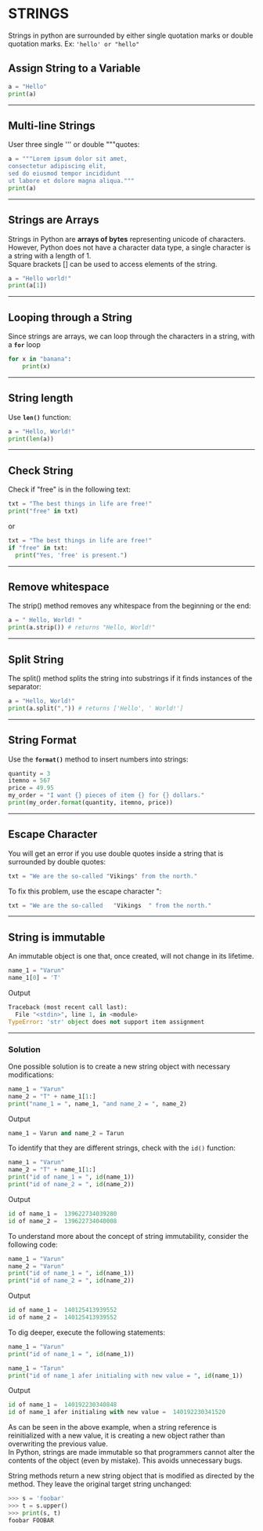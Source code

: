# STRINGS

Strings in python are surrounded by either single quotation marks or double quotation marks. Ex: `'hello' or "hello"`

## Assign String to a Variable

```python
a = "Hello"
print(a)
```
---
## Multi-line Strings
User three single ''' or double """quotes:
```python
a = """Lorem ipsum dolor sit amet,
consectetur adipiscing elit,
sed do eiusmod tempor incididunt
ut labore et dolore magna aliqua."""
print(a)
```
---
## Strings are Arrays
Strings in Python are **arrays of bytes** representing unicode of characters.  
However, Python does not have a character data type, a single character is a string with a length of 1.  
Square brackets [] can be used to access elements of the string.
```python
a = "Hello world!"
print(a[1])
```
---
## Looping through a String
Since strings are arrays, we can loop through the characters in a string, with a **`for`** loop
```python
for x in "banana":
    print(x)
```
---
## String length
Use **`len()`** function:
```python
a = "Hello, World!"
print(len(a))
```
---
## Check String
Check if "free" is in the following text:
```python
txt = "The best things in life are free!"
print("free" in txt)
```
or
```python
txt = "The best things in life are free!"
if "free" in txt:
  print("Yes, 'free' is present.")
```
---
## Remove whitespace
The strip() method removes any whitespace from the beginning or the end:
```python
a = " Hello, World! "
print(a.strip()) # returns "Hello, World!"
```
---
## Split String
The split() method splits the string into substrings if it finds instances of the separator:
```python
a = "Hello, World!"
print(a.split(",")) # returns ['Hello', ' World!']
```
---
## String Format
Use the **`format()`** method to insert numbers into strings:
```python
quantity = 3
itemno = 567
price = 49.95
my_order = "I want {} pieces of item {} for {} dollars."
print(my_order.format(quantity, itemno, price))
```
---
## Escape Character
You will get an error if you use double quotes inside a string that is surrounded by double quotes:
```python
txt = "We are the so-called "Vikings" from the north."
```
To fix this problem, use the escape character   ":
```python
txt = "We are the so-called   "Vikings  " from the north."
```
---
## String is immutable
An immutable object is one that, once created, will not change in its lifetime.
```python
name_1 = "Varun"
name_1[0] = 'T'
```
Output
```python
Traceback (most recent call last):
  File "<stdin>", line 1, in <module>
TypeError: 'str' object does not support item assignment
```
---
### Solution
One possible solution is to create a new string object with necessary modifications:
```python
name_1 = "Varun"
name_2 = "T" + name_1[1:]
print("name_1 = ", name_1, "and name_2 = ", name_2)
```
Output
```python
name_1 = Varun and name_2 = Tarun
```
To identify that they are different strings, check with the `id()` function:
```python
name_1 = "Varun"
name_2 = "T" + name_1[1:]
print("id of name_1 = ", id(name_1))
print("id of name_2 = ", id(name_2))
```
Output
```python
id of name_1 =  139622734039280
id of name_2 =  139622734040008
```
To understand more about the concept of string immutability, consider the following code:
```python
name_1 = "Varun"
name_2 = "Varun"
print("id of name_1 = ", id(name_1))
print("id of name_2 = ", id(name_2))
```
Output
```python
id of name_1 =  140125413939552
id of name_2 =  140125413939552
```
To dig deeper, execute the following statements:
```python
name_1 = "Varun"
print("id of name_1 = ", id(name_1))

name_1 = "Tarun"
print("id of name_1 afer initialing with new value = ", id(name_1))
```
Output
```python
id of name_1 =  140192230340848
id of name_1 afer initialing with new value =  140192230341520
```
As can be seen in the above example, when a string reference is reinitialized with a new value, it is creating a new object rather than overwriting the previous value.  
In Python, strings are made immutable so that programmers cannot alter the contents of the object (even by mistake). This avoids unnecessary bugs.

String methods return a new string object that is modified as directed by the method. They leave the original target string unchanged:
```python
>>> s = 'foobar'
>>> t = s.upper()
>>> print(s, t)
foobar FOOBAR
```